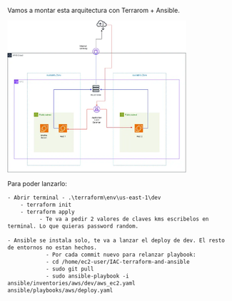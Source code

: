 
Vamos a montar esta arquitectura con Terrarom + Ansible.

<img src="./image.webp" alt="Ansible Core" width="400">

Para poder lanzarlo:

    - Abrir terminal - .\terraform\env\us-east-1\dev
        - terraform init
        - terraform apply
              - Te va a pedir 2 valores de claves kms escribelos en terminal. Lo que quieras password random.
  
    - Ansible se instala solo, te va a lanzar el deploy de dev. El resto de entornos no estan hechos.
                - Por cada commit nuevo para relanzar playbook:
                - cd /home/ec2-user/IAC-terraform-and-ansible
                - sudo git pull
                - sudo ansible-playbook -i ansible/inventories/aws/dev/aws_ec2.yaml ansible/playbooks/aws/deploy.yaml
